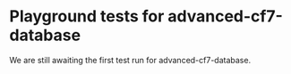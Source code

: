 # Playground tests for advanced-cf7-database
We are still awaiting the first test run for advanced-cf7-database.
